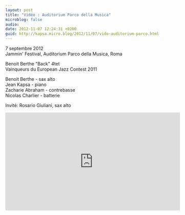 ```yaml
---
layout: post
title: "Vidéo : Auditorium Parco della Musica"
microblog: false
audio: 
date: 2012-11-07 12:24:31 +0200
guid: http://kapsa.micro.blog/2012/11/07/vido-auditorium-parco.html
---
```

7 septembre 2012  
Jammin' Festival, Auditorium Parco della Musica, Roma  

Benoit Berthe "Back" 4tet  
Vainqueurs du European Jazz Contest 2011  

Benoit Berthe - sax alto  
Jean Kapsa - piano  
Zacharie Abraham - contrebasse  
Nicolas Charlier - batterie  

Invité: Rosario Giuliani, sax alto  

<iframe src="http://www.youtube.com/embed/szXy9zk1TJc?rel=0&showinfo=0" width="545" height="306" frameborder="0"></iframe>
